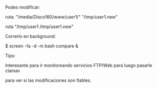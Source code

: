 Podes modificar:

ruta: "/media/Disco160/www/user1/" "/tmp/user1.new"

ruta "/tmp/user1 /tmp/user1.new"




Correrlo en background:

$ screen -fa -d -m bash compare &



Tips:

Interesante para ir monitoreando servicios FTP/Web para luego pasarle clamav

para ver si las modificaciones son fiables.
